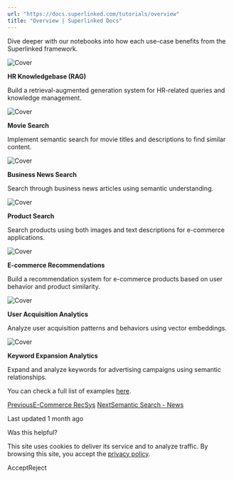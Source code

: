 ```yaml
---
url: "https://docs.superlinked.com/tutorials/overview"
title: "Overview | Superlinked Docs"
---
```


Dive deeper with our notebooks into how each use-case benefits from the Superlinked framework.

![Cover](https://docs.superlinked.com/~gitbook/image?url=https%3A%2F%2F1191462896-files.gitbook.io%2F%7E%2Ffiles%2Fv0%2Fb%2Fgitbook-x-prod.appspot.com%2Fo%2Fspaces%252FxPeYN5u4abP5ihDZHRrM%252Fuploads%252Fgit-blob-138d12fd9821c1a4951e6ea849e191820b70eeda%252Fhr_knowledgebase.png%3Falt%3Dmedia&width=245&dpr=4&quality=100&sign=eef69cf4&sv=2)

**HR Knowledgebase (RAG)**

Build a retrieval-augmented generation system for HR-related queries and knowledge management.

![Cover](https://docs.superlinked.com/~gitbook/image?url=https%3A%2F%2F1191462896-files.gitbook.io%2F%7E%2Ffiles%2Fv0%2Fb%2Fgitbook-x-prod.appspot.com%2Fo%2Fspaces%252FxPeYN5u4abP5ihDZHRrM%252Fuploads%252Fgit-blob-d1bfa09e417c0a043ca13004c483d6a1a150e5fb%252Fmovies.png%3Falt%3Dmedia&width=245&dpr=4&quality=100&sign=9ec81cb8&sv=2)

**Movie Search**

Implement semantic search for movie titles and descriptions to find similar content.

![Cover](https://docs.superlinked.com/~gitbook/image?url=https%3A%2F%2F1191462896-files.gitbook.io%2F%7E%2Ffiles%2Fv0%2Fb%2Fgitbook-x-prod.appspot.com%2Fo%2Fspaces%252FxPeYN5u4abP5ihDZHRrM%252Fuploads%252Fgit-blob-0f0f204c37b48802bfbdea8055da089ba73feafe%252Fbusiness_news.png%3Falt%3Dmedia&width=245&dpr=4&quality=100&sign=d961529c&sv=2)

**Business News Search**

Search through business news articles using semantic understanding.

![Cover](https://docs.superlinked.com/~gitbook/image?url=https%3A%2F%2F1191462896-files.gitbook.io%2F%7E%2Ffiles%2Fv0%2Fb%2Fgitbook-x-prod.appspot.com%2Fo%2Fspaces%252FxPeYN5u4abP5ihDZHRrM%252Fuploads%252Fgit-blob-b82173cbf03233c4a3040a0edc9d4b2fd02271b4%252Fproduct_img_desc.png%3Falt%3Dmedia&width=245&dpr=4&quality=100&sign=969e5d04&sv=2)

**Product Search**

Search products using both images and text descriptions for e-commerce applications.

![Cover](https://docs.superlinked.com/~gitbook/image?url=https%3A%2F%2F1191462896-files.gitbook.io%2F%7E%2Ffiles%2Fv0%2Fb%2Fgitbook-x-prod.appspot.com%2Fo%2Fspaces%252FxPeYN5u4abP5ihDZHRrM%252Fuploads%252Fgit-blob-35ea0a41289ca4670ece8e347c3df8af121a049c%252Fecomm.png%3Falt%3Dmedia&width=245&dpr=4&quality=100&sign=273b4b02&sv=2)

**E-commerce Recommendations**

Build a recommendation system for e-commerce products based on user behavior and product similarity.

![Cover](https://docs.superlinked.com/~gitbook/image?url=https%3A%2F%2F1191462896-files.gitbook.io%2F%7E%2Ffiles%2Fv0%2Fb%2Fgitbook-x-prod.appspot.com%2Fo%2Fspaces%252FxPeYN5u4abP5ihDZHRrM%252Fuploads%252Fgit-blob-96dc4fd222cbdd1bc4c1e89549e13b8cd4137fc5%252Fuser_acquisition.png%3Falt%3Dmedia&width=245&dpr=4&quality=100&sign=70a8b358&sv=2)

**User Acquisition Analytics**

Analyze user acquisition patterns and behaviors using vector embeddings.

![Cover](https://docs.superlinked.com/~gitbook/image?url=https%3A%2F%2F1191462896-files.gitbook.io%2F%7E%2Ffiles%2Fv0%2Fb%2Fgitbook-x-prod.appspot.com%2Fo%2Fspaces%252FxPeYN5u4abP5ihDZHRrM%252Fuploads%252Fgit-blob-fc4e65eefb89fb3f55f0767e3f6c0bc81e9cc36c%252Fkeyword_expansion.png%3Falt%3Dmedia&width=245&dpr=4&quality=100&sign=4185ea38&sv=2)

**Keyword Expansion Analytics**

Expand and analyze keywords for advertising campaigns using semantic relationships.

You can check a full list of examples [here](https://github.com/superlinked/superlinked/tree/main/notebook).

[PreviousE-Commerce RecSys](https://docs.superlinked.com/recipes/recommendation-system/ecomm-recsys) [NextSemantic Search - News](https://docs.superlinked.com/tutorials/semantic-search-news)

Last updated 1 month ago

Was this helpful?

This site uses cookies to deliver its service and to analyze traffic. By browsing this site, you accept the [privacy policy](https://superlinked.com/policies/privacy-policy).

AcceptReject